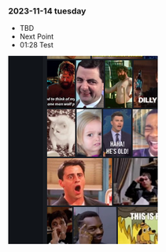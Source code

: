 ### 2023-11-14 tuesday

 - TBD
 - Next Point
 - 01:28 Test

![](/content/images/notes/TODO/telegram_screenshot.png)
